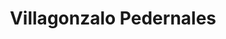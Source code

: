 ---
title: Villagonzalo Pedernales
url: /villagonzalo-pedernales/
latitude: 42.305
longitude: -3.704
---